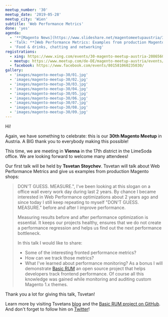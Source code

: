 ```yaml
---
meetup_number: '30'
meetup_date: '2019-05-28'
meetup_city: 'Wien'
subtitle: 'Web Performance Metrics'
done: 'yes'
agenda:
  - '**[Magento News](https://www.slideshare.net/magentomeetupaustria/30-magento-meetup-austria-news)** by Anna Völkl and Matthias Glitzner-Zeis'
  - 'Talk: **[Web Performance Metrics: Examples from production Magento shops](https://prezi.com/p/on4d28evtzph/dont-guess-measure/)** by Tsvetan Stoychev (English)'
  - 'Food & drinks, chatting and networking'
registrations:
  - xing: https://www.xing.com/events/30-magento-meetup-austria-2086560
  - meetup: https://www.meetup.com/de-DE/magento-meetup-austria/events/260568282/
  - facebook: https://www.facebook.com/events/801581060235030/
gallery:
  - 'images/magento-meetup-30/01.jpg'
  - 'images/magento-meetup-30/02.jpg'
  - 'images/magento-meetup-30/03.jpg'
  - 'images/magento-meetup-30/04.jpg'
  - 'images/magento-meetup-30/05.jpg'
  - 'images/magento-meetup-30/06.jpg'
  - 'images/magento-meetup-30/07.jpg'
  - 'images/magento-meetup-30/08.jpg'
  - 'images/magento-meetup-30/09.jpg'
---
```


Hi!

Again, we have something to celebrate: this is our **30th Magento Meetup** in Austria. A BIG thank you to everybody
making this possible!

This time, we are meeting in **Vienna** in the 17th district in the LimeSoda office. We are looking forward to welcome
many attendees!

Our first talk will be held by **Tsvetan Stoychev**. Tsvetan will talk about Web Performance Metrics and give us
examples from production Magento shops:

> DON'T GUESS. MEASURE.", I've been looking at this slogan on a office wall every work day during last 2 years. By
> chance I became interested in Web Performance optimizations about 2 years ago and since today I still keep repeating
> to myself "DON'T GUESS. MEASURE." before and after I improve performance.
> 
> Measuring results before and after performance optimization is essential. It keeps our projects healthy, ensures
> that we do not create a performance regression and helps us find out the next performance bottleneck.
> 
> In this talk I would like to share:
> 
> * Some of the interesting fronted performance metrics?
> * How can we track those metrics?
> * What I've learned about performance monitoring? As a bonus I will demonstrate
>   [Basic RUM](https://github.com/basicrum/backoffice) an open source project that helps developers track frontend
>   performance. Of course all this knowledge was gained while monitoring and auditing custom Magento 1.x themes.

Thank you a lot for giving this talk, Tsvetan!

Learn more by visiting Tsvetans [blog](https://www.revampix.com/) and the
[Basic RUM project on GitHub](https://github.com/basicrum/backoffice). And don't forget to follow him on
[Twitter](https://twitter.com/ceckoslab)!

